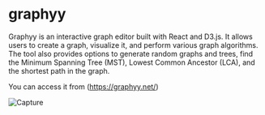 # graphyy

Graphyy is an interactive graph editor built with React and D3.js. It allows users to create a graph, visualize it, and perform various graph algorithms. The tool also provides options to generate random graphs and trees, find the Minimum Spanning Tree (MST), Lowest Common Ancestor (LCA), and the shortest path in the graph.

You can access it from (https://graphyy.net/)

![Capture](https://github.com/AbdullahBitar/graphyy/assets/122645579/84b95c4e-cec4-44a6-9d54-9002e9ed65f7)
